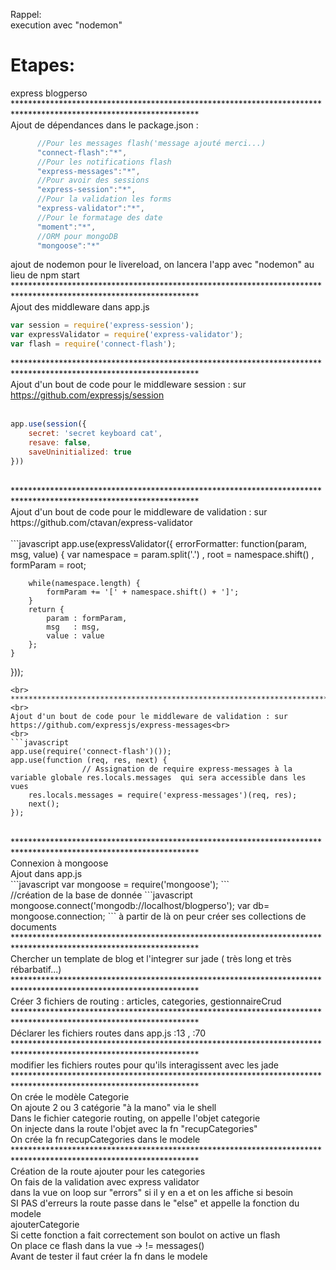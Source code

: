 Rappel: <br>
execution avec "nodemon"

Etapes:
=====
express blogperso<br>
******************************************************************************************************************<br>
Ajout de dépendances dans le package.json :
<br>
```javascript
	  //Pour les messages flash('message ajouté merci...)
	  "connect-flash":"*",
	  //Pour les notifications flash
	  "express-messages":"*",
	  //Pour avoir des sessions
	  "express-session":"*",
	  //Pour la validation les forms
	  "express-validator":"*",
	  //Pour le formatage des date
	  "moment":"*",
	  //ORM pour mongoDB
	  "mongoose":"*"
```
ajout de nodemon pour le livereload, on lancera l'app avec "nodemon" au lieu de npm start<br>
******************************************************************************************************************<br>
Ajout des middleware dans app.js
<br>
```javascript
var session = require('express-session');
var expressValidator = require('express-validator');
var flash = require('connect-flash');
```
******************************************************************************************************************<br>
Ajout d'un bout de code pour le middleware session : sur https://github.com/expressjs/session<br>
<br>
```javascript
app.use(session({
	secret: 'secret keyboard cat',
	resave: false,
	saveUninitialized: true
}))
```
<br>
******************************************************************************************************************<br>
Ajout d'un bout de code pour le middleware de validation : sur https://github.com/ctavan/express-validator<br>
<br>
```javascript
app.use(expressValidator({
	errorFormatter: function(param, msg, value) {
		var namespace = param.split('.')
				, root    = namespace.shift()
				, formParam = root;

		while(namespace.length) {
			formParam += '[' + namespace.shift() + ']';
		}
		return {
			param : formParam,
			msg   : msg,
			value : value
		};
	}
}));
```
<br>
******************************************************************************************************************<br>
Ajout d'un bout de code pour le middleware de validation : sur https://github.com/expressjs/express-messages<br>
<br>
```javascript
app.use(require('connect-flash')());
app.use(function (req, res, next) {
				// Assignation de require express-messages à la variable globale res.locals.messages  qui sera accessible dans les vues
	res.locals.messages = require('express-messages')(req, res);
	next();
});
```
<br>
******************************************************************************************************************<br>
Connexion à mongoose<br>
Ajout dans app.js<br>
```javascript
var mongoose = require('mongoose');
```
<br>
//création de la base de donnée
```javascript
mongoose.connect('mongodb://localhost/blogperso');
var db= mongoose.connection;
```
à partir de là on peur créer ses collections de documents
******************************************************************************************************************<br>
Chercher un template de blog et l'integrer sur jade ( très long et très rébarbatif...)<br>
******************************************************************************************************************<br>
Créer 3 fichiers de routing : articles, categories, gestionnaireCrud<br>
******************************************************************************************************************<br>
Déclarer les fichiers routes dans app.js   :13 , :70<br>
******************************************************************************************************************<br>
modifier les fichiers routes pour qu'ils interagissent avec les jade<br>
******************************************************************************************************************<br>
On crée le modèle Categorie<br>
On ajoute 2 ou 3 catégorie "à la mano" via le shell<br>
Dans le fichier categorie routing, on appelle l'objet categorie<br>
On injecte dans la route l'objet avec la fn "recupCategories"<br>
On crée la fn recupCategories dans le modele<br>
******************************************************************************************************************<br>
Création de la route ajouter pour les categories<br>
On fais de la validation avec express validator<br>
dans la vue on loop sur "errors" si il y en a et on les affiche si besoin<br>
SI PAS d'erreurs la route passe dans le "else" et appelle la fonction du modele<br>
ajouterCategorie<br>
Si cette fonction a fait correctement son boulot on active un flash<br>
On place ce flash dans la vue ->  != messages()<br>
Avant de tester il faut créer la fn dans le modele<br>
























